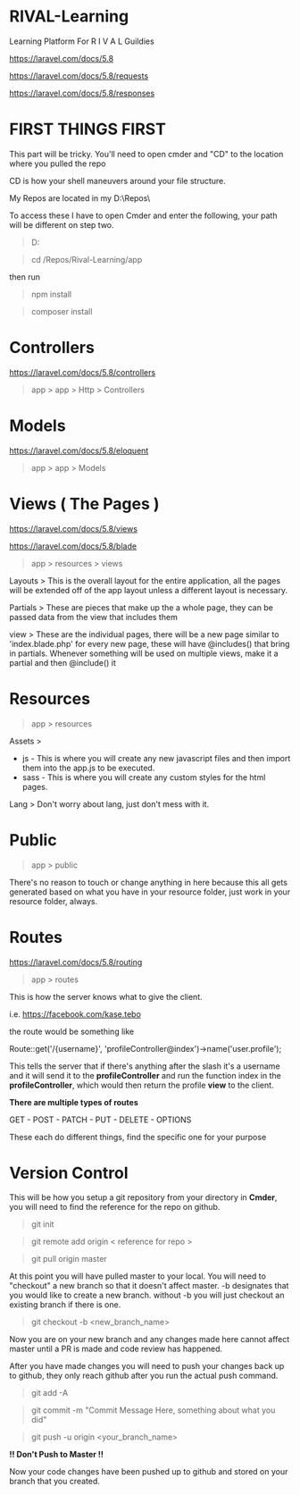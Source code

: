 # RIVAL-Learning
Learning Platform For R I V A L Guildies

https://laravel.com/docs/5.8

https://laravel.com/docs/5.8/requests

https://laravel.com/docs/5.8/responses


# FIRST THINGS FIRST
This part will be tricky. 
You'll need to open cmder and "CD" to the location where you pulled the repo

CD is how your shell maneuvers around your file structure.

My Repos are located in my D:\Repos\

To access these I have to open Cmder and enter the following, your path will be different on step two.

> D:

> cd /Repos/Rival-Learning/app

then run

> npm install

> composer install


# Controllers 
https://laravel.com/docs/5.8/controllers

> app > app > Http > Controllers

# Models
 https://laravel.com/docs/5.8/eloquent
 
> app > app > Models 

# Views ( The Pages )
https://laravel.com/docs/5.8/views 

https://laravel.com/docs/5.8/blade


> app > resources > views

Layouts > This is the overall layout for the entire application, 
all the pages will be extended off of the app layout unless a 
different layout is necessary.

Partials > These are pieces that make up the a whole page, they can be passed data 
from the view that includes them

view > These are the individual pages, there will be a new page similar to 'index.blade.php'
for every new page, these will have @includes() that bring in partials. Whenever something will be used on multiple
views, make it a partial and then @include() it

# Resources
> app > resources

Assets >
 - js - 
    This is where you will create any new javascript files and then import them into the app.js to be executed.
 - sass -
    This is where you will create any custom styles for the html pages.

Lang > Don't worry about lang, just don't mess with it.



# Public
> app > public

There's no reason to touch or change anything in here because 
this all gets generated based on what you have in your resource folder, just work in 
your resource folder, always.

# Routes
https://laravel.com/docs/5.8/routing

> app > routes

This is how the server knows what to give the client.

i.e. https://facebook.com/kase.tebo 

the route would be something like

Route::get('/{username}', 'profileController@index')->name('user.profile');

This tells the server that if there's anything after the 
slash it's a username and it will send it to the **profileController**
and run the function index in the **profileController**, which would then return
the profile **view** to the client.

**There are multiple types of routes**

GET - POST - PATCH - PUT - DELETE - OPTIONS

These each do different things, find the specific one for your purpose

# Version Control
This will be how you setup a git repository from your directory in **Cmder**, you will need to find the reference for the repo on github.

> git init

> git remote add origin < reference for repo >

> git pull origin master

At this point you will have pulled master to your local. You will need to "checkout"
a new branch so that it doesn't affect master. -b designates that you would like to create a new branch.
without -b you will just checkout an existing branch if there is one.

> git checkout -b <new_branch_name>

Now you are on your new branch and any changes made here cannot affect master until a PR
is made and code review has happened.

After you have made changes you will need to push your changes back up to github, 
they only reach github after you run the actual push command.

> git add -A

> git commit -m "Commit Message Here, something about what you did"

> git push -u origin <your_branch_name>

**!! Don't Push to Master !!**

Now your code changes have been pushed up to github and stored on your branch that you created.

